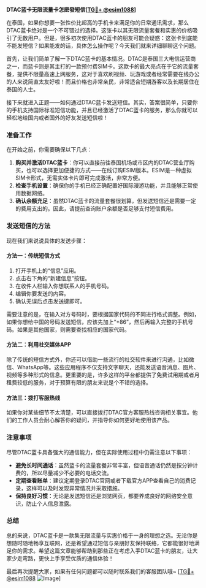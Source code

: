 **DTAC蓝卡无限流量卡怎麽發短信[[TG💪+ @esim1088](https://t.me/s/esim1088)]**

在泰国，如果你想要一张性价比超高的手机卡来满足你的日常通讯需求，那么DTAC蓝卡绝对是一个不可错过的选择。这张卡以其无限流量套餐和实惠的价格吸引了无数用户。但是，很多初次使用DTAC蓝卡的朋友可能会疑惑：这张卡到底能不能发短信？如果能发的话，具体怎么操作呢？今天我们就来详细聊聊这个问题。

首先，让我们简单了解一下DTAC蓝卡的基本情况。DTAC是泰国三大电信运营商之一，而蓝卡则是其主打的一款预付费SIM卡。这款卡的最大亮点在于它的流量套餐，提供不限量高速上网服务，这对于喜欢刷视频、玩游戏或者经常需要在线办公的人来说简直太友好啦！而且价格也非常亲民，非常适合短期游客以及长期居住在泰国的人士。

接下来就进入正题——如何通过DTAC蓝卡发送短信。其实，答案很简单，只要你的手机支持国际标准短信功能，并且已经激活了DTAC蓝卡的服务，那么你就可以轻松地给国内或者国外的好友发送短信啦！

### **准备工作**
在开始之前，你需要确保以下几点：
1. **购买并激活DTAC蓝卡**：你可以直接前往泰国机场或市区内的DTAC营业厅购买，也可以选择更加便捷的方式——在线订购ESIM版本。ESIM是一种虚拟SIM卡形式，无需实体卡片即可完成激活，非常方便。
2. **检查手机设置**：确保你的手机已经正确配置好国际漫游功能，并且能够正常使用数据网络。
3. **确认余额充足**：虽然DTAC蓝卡的流量套餐很划算，但发送短信还是需要一定的费用支出的。因此，请提前查询账户余额是否足够支付短信费用。

### **发送短信的方法**
现在我们来说说具体的发送步骤：

#### **方法一：传统短信方式**
1. 打开手机上的“信息”应用。
2. 点击右下角的“新建信息”按钮。
3. 在收件人栏输入你想联系人的手机号码。
4. 编辑你要发送的内容。
5. 确认无误后点击发送键即可。

需要注意的是，在输入对方号码时，要根据国家代码的不同进行格式调整。例如，如果你想给中国的号码发送短信，应该先加上“+86”，然后再输入完整的手机号码。如果是其他国家，则需要查找相应的国家代码。

#### **方法二：利用社交媒体APP**
除了传统的短信方式外，你还可以借助一些流行的社交软件来进行沟通，比如微信、WhatsApp等。这些应用程序不仅支持文字聊天，还能发送语音消息、图片、视频等多种形式的信息。更重要的是，许多这样的平台都提供了免费试用期或者月租费较低的服务，对于预算有限的朋友来说是个不错的选择。

#### **方法三：拨打客服热线**
如果你对某些细节不太清楚，可以直接拨打DTAC官方客服热线咨询相关事宜。他们的工作人员会耐心解答你的疑问，并指导你如何更好地使用该产品。

### **注意事项**
尽管DTAC蓝卡具备强大的通信能力，但在实际使用过程中仍需注意以下事项：
- **避免长时间通话**：虽然蓝卡的流量套餐非常丰富，但语音通话仍然是按分钟计费的，所以尽量减少不必要的电话交流。
- **定期查看账单**：建议定期登录DTAC官网或者下载官方APP查看自己的消费记录，这样可以及时发现异常情况并采取措施。
- **保持良好习惯**：无论是发送短信还是浏览网页，都要养成良好的网络安全意识，防止个人信息泄露。

### **总结**
总的来说，DTAC蓝卡是一款集无限流量与实惠价格于一身的理想之选。无论你是想随时随地畅享互联网，还是希望通过短信与亲朋好友保持联络，它都能很好地满足你的需求。希望这篇文章能够帮助到那些正在考虑入手DTAC蓝卡的朋友，让大家少走弯路，更快上手享受优质的通信体验！

最后再次提醒大家，如果有任何问题都可以随时联系我们的客服团队哦~ [[TG💪+ @esim1088](https://t.me/s/esim1088) ![Image](https://i.postimg.cc/4NQfJmqS/Snipaste-2025-05-13-00-14-12.png)]